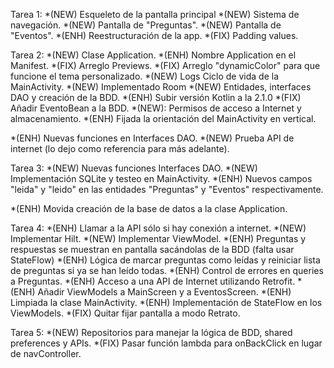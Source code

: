 Tarea 1:
*(NEW) Esqueleto de la pantalla principal
*(NEW) Sistema de navegación.
*(NEW) Pantalla de "Preguntas".
*(NEW) Pantalla de "Eventos".
*(ENH) Reestructuración de la app.
*(FIX) Padding values.

Tarea 2:
*(NEW) Clase Application.
*(ENH) Nombre Application en el Manifest.
*(FIX) Arreglo Previews.
*(FIX) Arreglo "dynamicColor" para que funcione el tema personalizado.
*(NEW) Logs Ciclo de vida de la MainActivity.
*(NEW) Implementado Room
*(NEW) Entidades, interfaces DAO y creación de la BDD.
*(ENH) Subir versión Kotlin a la 2.1.0
*(FIX) Añadir EventoBean a la BDD.
*(NEW): Permisos de acceso a Internet y almacenamiento.
*(ENH) Fijada la orientación del MainActivity en vertical.

*(ENH) Nuevas funciones en Interfaces DAO.
*(NEW) Prueba API de internet (lo dejo como referencia para más adelante).

Tarea 3:
*(NEW) Nuevas funciones Interfaces DAO.
*(NEW) Implementación SQLite y testeo en MainActivity.
*(ENH) Nuevos campos "leida" y "leido" en las entidades "Preguntas" y "Eventos" respectivamente.

*(ENH) Movida creación de la base de datos a la clase Application.

Tarea 4:
*(ENH) Llamar a la API sólo si hay conexión a internet.
*(NEW) Implementar Hilt.
*(NEW) Implementar ViewModel.
*(ENH) Preguntas y respuestas se muestran en pantalla sacándolas de la BDD (falta usar StateFlow)
*(ENH) Lógica de marcar preguntas como leídas y reiniciar lista de preguntas si ya se han leído todas.
*(ENH) Control de errores en queries a Preguntas.
*(ENH) Acceso a una API de Internet utilizando Retrofit.
*(ENH) Añadir ViewModels a MainScreen y a EventosScreen.
*(ENH) Limpiada la clase MainActivity.
*(ENH) Implementación de StateFlow en los ViewModels.
*(FIX) Quitar fijar pantalla a modo Retrato.

Tarea 5:
*(NEW) Repositorios para manejar la lógica de BDD, shared preferences y APIs.
*(FIX) Pasar función lambda para onBackClick en lugar de navController.
